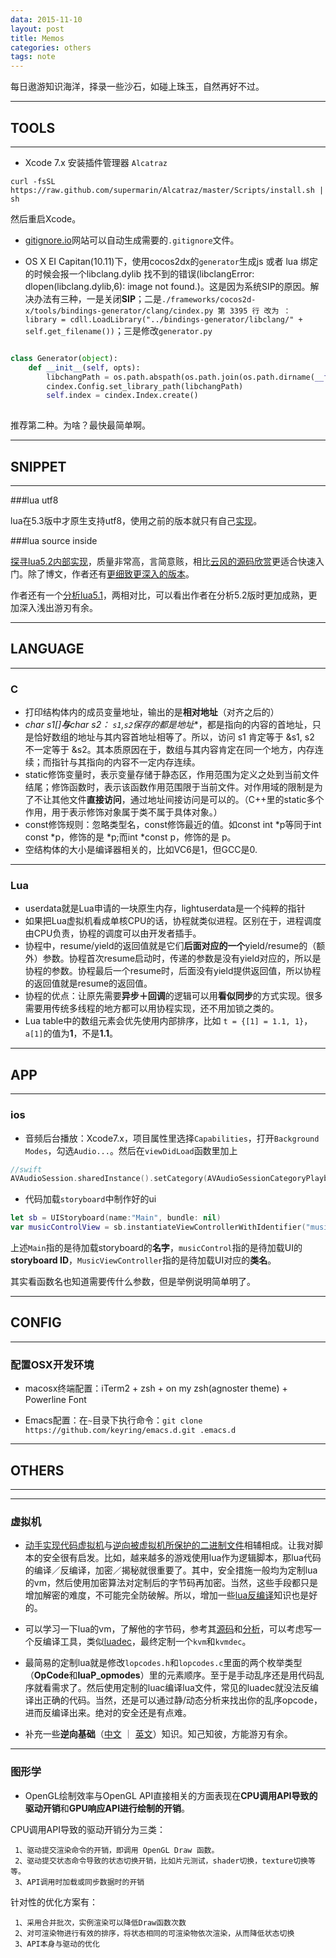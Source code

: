 ```yaml
---
data: 2015-11-10
layout: post
title: Memos
categories: others
tags: note
---
```


每日遨游知识海洋，择录一些沙石，如碰上珠玉，自然再好不过。

-------------------------------------
## TOOLS
-------------------------------------
- Xcode 7.x 安装插件管理器 `Alcatraz`

```
curl -fsSL https://raw.github.com/supermarin/Alcatraz/master/Scripts/install.sh | sh
```

然后重启Xcode。

- [gitignore.io](https://www.gitignore.io/)网站可以自动生成需要的`.gitignore`文件。

- OS X EI Capitan(10.11)下，使用cocos2dx的`generator`生成js 或者 lua 绑定的时候会报一个libclang.dylib 找不到的错误(libclangError: dlopen(libclang.dylib,6): image not found.)。这是因为系统SIP的原因。解决办法有三种，一是关闭**SIP**；二是`./frameworks/cocos2d-x/tools/bindings-generator/clang/cindex.py 第 3395 行 改为 ： library = cdll.LoadLibrary("../bindings-generator/libclang/" + self.get_filename())`；三是修改`generator.py`

```python

class Generator(object):
    def __init__(self, opts):
        libchangPath = os.path.abspath(os.path.join(os.path.dirname(__file__), 'libclang'))
        cindex.Config.set_library_path(libchangPath)
        self.index = cindex.Index.create()
    
```

推荐第二种。为啥？最快最简单啊。


-------------------
## SNIPPET
-------------------

###lua utf8

lua在5.3版中才原生支持utf8，使用之前的版本就只有自己[实现](https://github.com/blitmap/lua-utf8-simple/blob/master/utf8_simple.lua)。


###lua source inside

[探寻lua5.2内部实现](http://blog.csdn.net/column/details/luainternals.html)，质量非常高，言简意赅，相比[云风的源码欣赏](http://www.codingnow.com/temp/readinglua.pdf)更适合快速入门。除了博文，作者还有[更细致更深入的版本](https://github.com/lichuang/Lua-Source-Internal)。

作者还有一个[分析lua5.1](http://www.codedump.info/?tag=lua)，两相对比，可以看出作者在分析5.2版时更加成熟，更加深入浅出游刃有余。

-------------------
## LANGUAGE
-------------------

### C

- 打印结构体内的成员变量地址，输出的是**相对地址**（对齐之后的）
- **char s1[]**与**char *s2**： `s1`,`s2`保存的都是**地址**，都是指向的内容的首地址，只是恰好数组的地址与其内容首地址相等了。所以，访问 s1 肯定等于 &s1, s2 不一定等于 &s2。其本质原因在于，数组与其内容肯定在同一个地方，内存连续；而指针与其指向的内容不一定内存连续。
- static修饰变量时，表示变量存储于静态区，作用范围为定义之处到当前文件结尾；修饰函数时，表示该函数作用范围限于当前文件。对作用域的限制是为了不让其他文件**直接访问**，通过地址间接访问是可以的。（C++里的static多个作用，用于表示修饰对象属于类不属于具体对象。）
- const修饰规则：忽略类型名，const修饰最近的值。如const int \*p等同于int const \*p，修饰的是 \*p;而int \*const p，修饰的是 p。
- 空结构体的大小是编译器相关的，比如VC6是1，但GCC是0.


----------------------
### Lua

- userdata就是Lua申请的一块原生内存，lightuserdata是一个纯粹的指针
- 如果把Lua虚拟机看成单核CPU的话，协程就类似进程。区别在于，进程调度由CPU负责，协程的调度可以由开发者插手。
- 协程中，resume/yield的返回值就是它们**后面对应的一个**yield/resume的（额外）参数。协程首次resume启动时，传递的参数是没有yield对应的，所以是协程的参数。协程最后一个resume时，后面没有yield提供返回值，所以协程的返回值就是resume的返回值。
- 协程的优点：让原先需要**异步＋回调**的逻辑可以用**看似同步**的方式实现。很多需要用传统多线程的地方都可以用协程实现，还不用加锁之类的。
- Lua table中的数组元素会优先使用内部排序，比如 `t = {[1] = 1.1, 1}`， `a[1]`的值为**1**，不是**1.1**。

------------------------
## APP
------------------------
### ios
- 音频后台播放：Xcode7.x，项目属性里选择`Capabilities`，打开`Background Modes`，勾选`Audio...`。然后在`viewDidLoad`函数里加上

```swift
//swift
AVAudioSession.sharedInstance().setCategory(AVAudioSessionCategoryPlayback)
```

- 代码加载`storyboard`中制作好的ui

```swift
let sb = UIStoryboard(name:"Main", bundle: nil)
var musicControlView = sb.instantiateViewControllerWithIdentifier("musicControl") as! MusicViewController
```

上述`Main`指的是待加载storyboard的**名字**，`musicControl`指的是待加载UI的**storyboard ID**，`MusicViewController`指的是待加载UI对应的**类名**。

其实看函数名也知道需要传什么参数，但是举例说明简单明了。



-----------------------------------
## CONFIG
----------------------------

### 配置OSX开发环境

- macosx终端配置：iTerm2 + zsh + on my zsh(agnoster theme) + Powerline Font

- Emacs配置：在`~`目录下执行命令：`git clone https://github.com/keyring/emacs.d.git .emacs.d`

-----------------------------
## OTHERS
----------------------------

---------------------------
### 虚拟机

- [动手实现代码虚拟机](http://drops.wooyun.org/tips/10384)与[逆向被虚拟机所保护的二进制文件](http://resources.infosecinstitute.com/reverse-engineering-virtual-machine-protected-binaries/)相辅相成。让我对脚本的安全很有启发。比如，越来越多的游戏使用lua作为逻辑脚本，那lua代码的编译／反编译，加密／揭秘就很重要了。其中，安全措施一般均为定制lua的vm，然后使用加密算法对定制后的字节码再加密。当然，这些手段都只是增加解密的难度，不可能完全防破解。所以，增加一些[lua反编译](http://bbs.pediy.com/showthread.php?p=1274833)知识也是好的。

- 可以学习一下lua的vm，了解他的字节码，参考其[源码](http://www.lua.org)和[分析](http://luaforge.net/docman/83/98/ANoFrillsIntroToLua51VMInstructions.pdf)，可以考虑写一个反编译工具，类似[luadec](https://github.com/sztupy/luadec51)，最终定制一个`kvm`和`kvmdec`。

- 最简易的定制lua就是修改`lopcodes.h`和`lopcodes.c`里面的两个枚举类型（**OpCode**和**luaP_opmodes**）里的元素顺序。至于是手动乱序还是用代码乱序就看需求了。然后使用定制的luac编译lua文件，常见的luadec就没法反编译出正确的代码。当然，还是可以通过静/动态分析来找出你的乱序opcode，进而反编译出来。绝对的安全还是有点难。

- 补充一些**逆向基础**（[中文](http://drops.wooyun.org/author/reverse-engineering) ｜ [英文](https://github.com/dennis714/RE-for-beginners)）知识。知己知彼，方能游刃有余。


---------------------------
### 图形学

- OpenGL绘制效率与OpenGL API直接相关的方面表现在**CPU调用API导致的驱动开销**和**GPU响应API进行绘制的开销**。

CPU调用API导致的驱动开销分为三类：

     1、驱动提交渲染命令的开销，即调用 OpenGL Draw 函数。
     2、驱动提交状态命令导致的状态切换开销，比如片元测试，shader切换，texture切换等等。
     3、API调用时加载或同步数据时的开销

针对性的优化方案有：

     1、采用合并批次，实例渲染可以降低Draw函数次数
     2、对可渲染物进行有效的排序，将状态相同的可渲染物依次渲染，从而降低状态切换
     3、API本身与驱动的优化